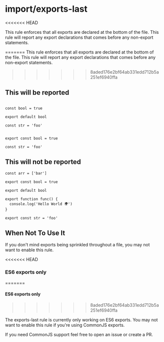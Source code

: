 # import/exports-last

<<<<<<< HEAD
<!-- end auto-generated rule header -->

This rule enforces that all exports are declared at the bottom of the file. This rule will report any export declarations that comes before any non-export statements.

=======
This rule enforces that all exports are declared at the bottom of the file. This rule will report any export declarations that comes before any non-export statements.


>>>>>>> 8aded176e2bf64ab331edd712b5a251ef6940ffa
## This will be reported

```JS

const bool = true

export default bool

const str = 'foo'

```

```JS

export const bool = true

const str = 'foo'

```

## This will not be reported

```JS
const arr = ['bar']

export const bool = true

export default bool

export function func() {
  console.log('Hello World 🌍')
}

export const str = 'foo'
```

## When Not To Use It

If you don't mind exports being sprinkled throughout a file, you may not want to enable this rule.

<<<<<<< HEAD
### ES6 exports only
=======
#### ES6 exports only
>>>>>>> 8aded176e2bf64ab331edd712b5a251ef6940ffa

The exports-last rule is currently only working on ES6 exports. You may not want to enable this rule if you're using CommonJS exports.

If you need CommonJS support feel free to open an issue or create a PR.
